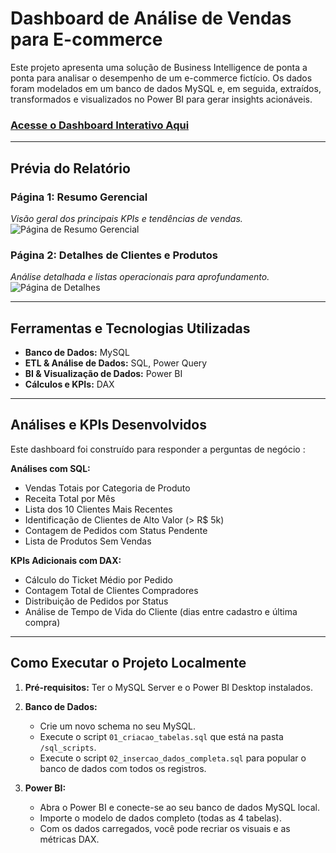 # Dashboard de Análise de Vendas para E-commerce

Este projeto apresenta uma solução de Business Intelligence de ponta a ponta para analisar o desempenho de um e-commerce fictício. Os dados foram modelados em um banco de dados MySQL e, em seguida, extraídos, transformados e visualizados no Power BI para gerar insights acionáveis.

### [Acesse o Dashboard Interativo Aqui](https://app.powerbi.com/links/JJm90Mh859?ctid=8dcbab28-0972-44db-bd18-6ab33bef9756&pbi_source=linkShare&bookmarkGuid=f513e763-274c-4b18-aacf-f4296bd3769f)

---

## Prévia do Relatório

### Página 1: Resumo Gerencial
*Visão geral dos principais KPIs e tendências de vendas.*
![Página de Resumo Gerencial](./dashboard_images/resumo_gerencial.png)

### Página 2: Detalhes de Clientes e Produtos
*Análise detalhada e listas operacionais para aprofundamento.*
![Página de Detalhes](./dashboard_images/detalhes_clientes_produtos.png)

---

## Ferramentas e Tecnologias Utilizadas

* **Banco de Dados:** MySQL
* **ETL & Análise de Dados:** SQL, Power Query
* **BI & Visualização de Dados:** Power BI
* **Cálculos e KPIs:** DAX
---

## Análises e KPIs Desenvolvidos

Este dashboard foi construído para responder a perguntas de negócio :

**Análises com SQL:**
* Vendas Totais por Categoria de Produto
* Receita Total por Mês
* Lista dos 10 Clientes Mais Recentes
* Identificação de Clientes de Alto Valor (> R$ 5k)
* Contagem de Pedidos com Status Pendente
* Lista de Produtos Sem Vendas

**KPIs Adicionais com DAX:**
* Cálculo do Ticket Médio por Pedido
* Contagem Total de Clientes Compradores
* Distribuição de Pedidos por Status
* Análise de Tempo de Vida do Cliente (dias entre cadastro e última compra)

---

## Como Executar o Projeto Localmente

1.  **Pré-requisitos:** Ter o MySQL Server e o Power BI Desktop instalados.

2.  **Banco de Dados:**
    * Crie um novo schema no seu MySQL.
    * Execute o script `01_criacao_tabelas.sql` que está na pasta `/sql_scripts`.
    * Execute o script `02_insercao_dados_completa.sql` para popular o banco de dados com todos os registros.

3.  **Power BI:**
    * Abra o Power BI e conecte-se ao seu banco de dados MySQL local.
    * Importe o modelo de dados completo (todas as 4 tabelas).
    * Com os dados carregados, você pode recriar os visuais e as métricas DAX.



